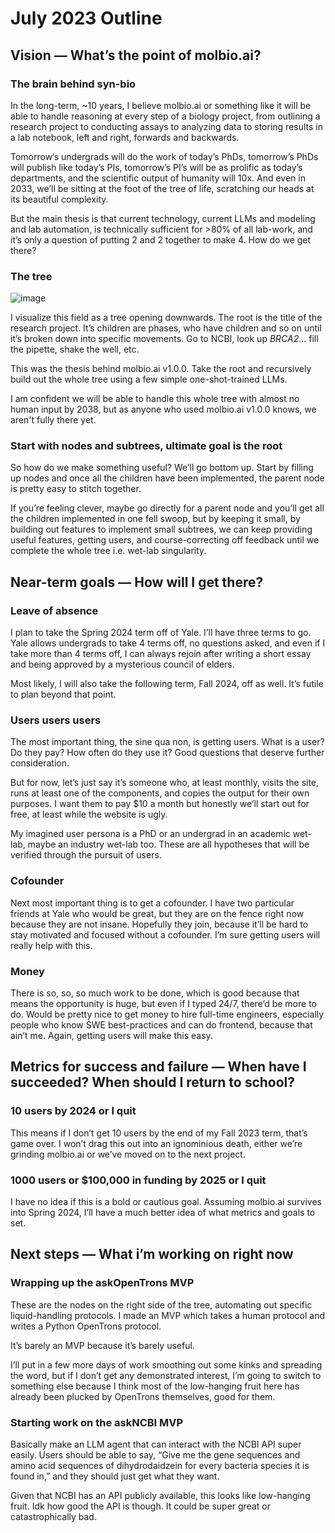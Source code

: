 # July 2023 Outline

## Vision — What’s the point of molbio.ai?
### The brain behind syn-bio
In the long-term, ~10 years, I believe molbio.ai or something like it will be able to handle reasoning at every step of a biology project, from outlining a research project to conducting assays to analyzing data to storing results in a lab notebook, left and right, forwards and backwards. 

Tomorrow’s undergrads will do the work of today’s PhDs, tomorrow’s PhDs will publish like today’s PIs, tomorrow’s PI’s will be as prolific as today’s departments, and the scientific output of humanity will 10x. And even in 2033, we’ll be sitting at the foot of the tree of life, scratching our heads at its beautiful complexity. 

But the main thesis is that current technology, current LLMs and modeling and lab automation, is technically sufficient for >80% of all lab-work, and it’s only a question of putting 2 and 2 together to make 4. How do we get there?
### The tree
![image](https://github.com/hassaanQadir/blog/assets/86531769/f014df8e-804b-49d7-81b2-4a99144f29bf)

I visualize this field as a tree opening downwards. The root is the title of the research project. It’s children are phases, who have children and so on until it’s broken down into specific movements. Go to NCBI, look up _BRCA2_… fill the pipette, shake the well, etc.

This was the thesis behind molbio.ai v1.0.0. Take the root and recursively build out the whole tree using a few simple one-shot-trained LLMs.

I am confident we will be able to handle this whole tree with almost no human input by 2038, but as anyone who used molbio.ai v1.0.0 knows, we aren't fully there yet.
### Start with nodes and subtrees, ultimate goal is the root

So how do we make something useful? We’ll go bottom up. Start by filling up nodes and once all the children have been implemented, the parent node is pretty easy to stitch together. 

If you’re feeling clever, maybe go directly for a parent node and you’ll get all the children implemented in one fell swoop, but by keeping it small, by building out features to implement small subtrees, we can keep providing useful features, getting users, and course-correcting off feedback until we complete the whole tree i.e. wet-lab singularity.
## Near-term goals — How will I get there?
### Leave of absence
I plan to take the Spring 2024 term off of Yale. I’ll have three terms to go. Yale allows undergrads to take 4 terms off, no questions asked, and even if I take more than 4 terms off, I can always rejoin after writing a short essay and being approved by a mysterious council of elders.

Most likely, I will also take the following term, Fall 2024, off as well. It’s futile to plan beyond that point.
### Users users users
The most important thing, the sine qua non, is getting users. What is a user? Do they pay? How often do they use it? Good questions that deserve further consideration.

But for now, let’s just say it’s someone who, at least monthly, visits the site, runs at least one of the components, and copies the output for their own purposes. I want them to pay $10 a month but honestly we’ll start out for free, at least while the website is ugly.

 My imagined user persona is a PhD or an undergrad in an academic wet-lab, maybe an industry wet-lab too. These are all hypotheses that will be verified through the pursuit of users.
### Cofounder
Next most important thing is to get a cofounder. I have two particular friends at Yale who would be great, but they are on the fence right now because they are not insane. Hopefully they join, because it’ll be hard to stay motivated and focused without a cofounder. I’m sure getting users will really help with this.
### Money
There is so, so, so much work to be done, which is good because that means the opportunity is huge, but even if I typed 24/7, there’d be more to do. Would be pretty nice to get money to hire full-time engineers, especially people who know SWE best-practices and can do frontend, because that ain’t me. Again, getting users will make this easy.
## Metrics for success and failure — When have I succeeded? When should I return to school?
### 10 users by 2024 or I quit
This means if I don’t get 10 users by the end of my Fall 2023 term, that’s game over. I won’t drag this out into an ignominious death, either we’re grinding molbio.ai or we’ve moved on to the next project.
### 1000 users or $100,000 in funding by 2025 or I quit
I have no idea if this is a bold or cautious goal. Assuming molbio.ai survives into Spring 2024, I’ll have a much better idea of what metrics and goals to set.
## Next steps — What i’m working on right now
### Wrapping up the askOpenTrons MVP
These are the nodes on the right side of the tree, automating out specific liquid-handling protocols. I made an MVP which takes a human protocol and writes a Python OpenTrons protocol. 

It’s barely an MVP because it’s barely useful. 

I’ll put in a few more days of work smoothing out some kinks and spreading the word, but if I don’t get any demonstrated interest, I’m going to switch to something else because I think most of the low-hanging fruit here has already been plucked by OpenTrons themselves, good for them.
### Starting work on the askNCBI MVP

Basically make an LLM agent that can interact with the NCBI API super easily. Users should be able to say, “Give me the gene sequences and amino acid sequences of dihydrodaidzein for every bacteria species it is found in,” and they should just get what they want.

Given that NCBI has an API publicly available, this looks like low-hanging fruit. Idk how good the API is though. It could be super great or catastrophically bad.
